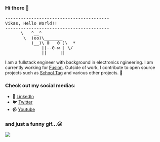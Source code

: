 ### Hi there 👋


<pre>
----------------------------------------
<span>Vikas, Hello World!!</span>
----------------------------------------
      \   ^__^
       \  (oo)\_______
          (__)\ 0   0 )\  *
              ||--0-w | \/
              ||     ||
</pre>

I am a fullstack engineer with background in electronics ngineering. I am currently working for [Fusion](https://gofusion.io). Outside of work, I contribute to open source projects such as [School Tag](https://schooltag.org/) and various other projects. 👋

### Check out my social medias:

<!--
- 💬 [Personal blog](https://nartc.me)
-->

- 🔗 [LinkedIn](https://www.linkedin.com/in/vikas-singh-5ab6a113b)
- 🐦 [Twitter](https://twitter.com/dr_viktor_stark)
- 📹 [Youtube](https://www.youtube.com/channel/UCf6jnwT7AZ9Ivv-x5iNbmyw)



### and just a funny gif...😛
![](https://media.giphy.com/media/13GIgrGdslD9oQ/giphy.gif)





